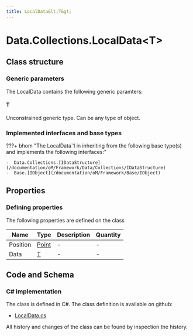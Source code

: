 ```yaml
---
title: LocalData&lt;T&gt;
---
```


# Data.Collections.LocalData&lt;T&gt;



## Class structure

### Generic parameters

The LocalData contains the following generic paramters:

#### T

Unconstrained generic type. Can be any type of object.

### Implemented interfaces and base types

???+ bhom "The LocalData`1 in inheriting from the following base type(s) and implements the following interfaces:"

    -  Data.Collections.[IDataStructure](/documentation/oM/Framework/Data/Collections/IDataStructure)
    -  Base.[IObject](/documentation/oM/Framework/Base/IObject)


## Properties



### Defining properties

The following properties are defined on the class

| Name             | Type             | Description      | Quantity         |
|------------------|------------------|------------------|------------------|
| Position | [Point](/documentation/oM/Dimensional/Geometry/Point) | - | - |
| Data | [T](#t) | - | - |


## Code and Schema

### C# implementation

The class is defined in C#. The class definition is available on github:

- [LocalData.cs](https://github.com/BHoM/BHoM/blob/develop/Data_oM/Collections\LocalData.cs)

All history and changes of the class can be found by inspection the history.
